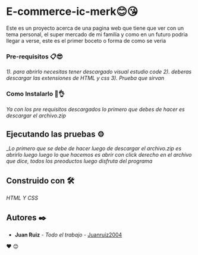 # E-commerce-ic-merk😊😘

Este es un proyecto acerca de una pagina web que tiene que ver con un tema personal, el super mercado de mi familia y como en un futuro podria llegar a verse, este es el primer boceto o forma de como se verìa

### Pre-requisitos 📋😎

_1). para abrirlo necesitas tener descargado visual estudio code
2). deberas descargar las extensiones de HTML y css
3). Prueba que sirvan_

### Como Instalarlo 🔧👌

_Ya con los pre requisitos descargados lo primero que debes de hacer es descargar el archivo.zip_


## Ejecutando las pruebas ⚙️

__Lo primero que se debe de hacer luego de descargar el archivo.zip es abrirlo
luego luego lo que hacemos es abrir con click derecho en el archivo que dice, todos los preoductos
luego disfruta del programa_

## Construido con 🛠️

_HTML Y CSS_


## Autores ✒️

* **Juan Ruiz** - *Todo el trabajo* - [Juanruiz2004](https://github.com/JuanRuiz2004)

 ❤️ 😊

